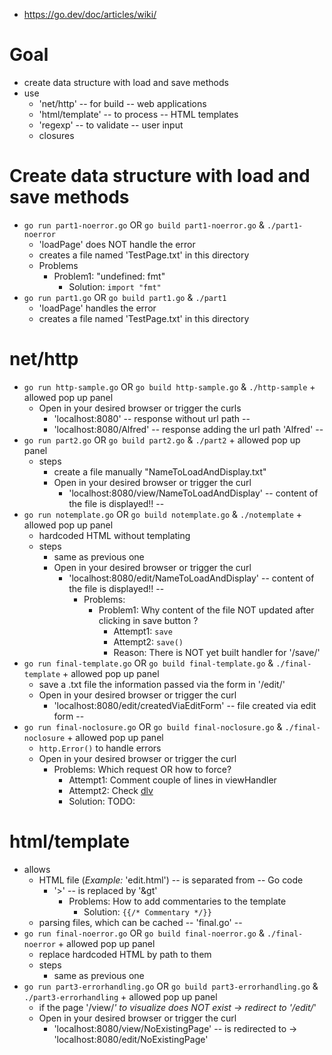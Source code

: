 * https://go.dev/doc/articles/wiki/

# Goal
* create data structure with load and save methods
* use
  * 'net/http' -- for build -- web applications
  * 'html/template' -- to process -- HTML templates
  * 'regexp' -- to validate -- user input
  * closures

# Create data structure with load and save methods
* `go run part1-noerror.go` OR `go build part1-noerror.go` & `./part1-noerror`
  * 'loadPage' does NOT handle the error
  * creates a file named 'TestPage.txt' in this directory
  * Problems
    * Problem1: "undefined: fmt"
      * Solution: `import "fmt"`
* `go run part1.go` OR `go build part1.go` & `./part1`
  * 'loadPage' handles the error
  * creates a file named 'TestPage.txt' in this directory

# net/http
* `go run http-sample.go` OR `go build http-sample.go` & `./http-sample` + allowed pop up panel
  * Open in your desired browser or trigger the curls
    * 'localhost:8080'    -- response without url path --
    * 'localhost:8080/Alfred'    -- response adding the url path 'Alfred' --
* `go run part2.go` OR `go build part2.go` & `./part2` + allowed pop up panel
  * steps
    * create a file manually "NameToLoadAndDisplay.txt"
    * Open in your desired browser or trigger the curl
      * 'localhost:8080/view/NameToLoadAndDisplay'    -- content of the file is displayed!! --
* `go run notemplate.go` OR `go build notemplate.go` & `./notemplate` + allowed pop up panel
  * hardcoded HTML without templating 
  * steps
    * same as previous one
    * Open in your desired browser or trigger the curl
      * 'localhost:8080/edit/NameToLoadAndDisplay'    -- content of the file is displayed!! --
        * Problems:
          * Problem1: Why content of the file NOT updated after clicking in save button ?
            * Attempt1: `save`
            * Attempt2: `save()`
            * Reason: There is NOT yet built handler for '/save/'
* `go run final-template.go` OR `go build final-template.go` & `./final-template` + allowed pop up panel
  * save a .txt file the information passed via the form in '/edit/'
  * Open in your desired browser or trigger the curl
    * 'localhost:8080/edit/createdViaEditForm'    -- file created via edit form --
* `go run final-noclosure.go` OR `go build final-noclosure.go` & `./final-noclosure` + allowed pop up panel
  * `http.Error()` to handle errors
  * Open in your desired browser or trigger the curl
    * Problems: Which request OR how to force?
      * Attempt1: Comment couple of lines in viewHandler
      * Attempt2: Check [dlv](https://github.com/go-delve/delve/tree/master/Documentation/installation)
      * Solution: TODO:

# html/template
* allows
  * HTML file (_Example:_ 'edit.html') -- is separated from -- Go code
    * '>'  -- is replaced by '&gt'
      * Problems: How to add commentaries to the template 
        * Solution: `{{/* Commentary */}}`
  * parsing files, which can be cached -- 'final.go' -- 
* `go run final-noerror.go` OR `go build final-noerror.go` & `./final-noerror` + allowed pop up panel
  * replace hardcoded HTML by path to them
  * steps
    * same as previous one
* `go run part3-errorhandling.go` OR `go build part3-errorhandling.go` & `./part3-errorhandling` + allowed pop up panel
  * if the page '/view/*' to visualize does NOT exist -> redirect to '/edit/*'
  * Open in your desired browser or trigger the curl
    * 'localhost:8080/view/NoExistingPage' -- is redirected to -> 'localhost:8080/edit/NoExistingPage' 

